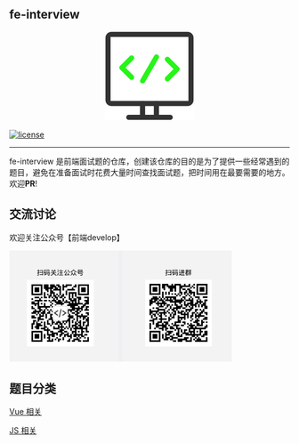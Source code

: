 ## fe-interview

<p align="center">
  <img src="./img/logo.svg">
</p>


[![license](https://img.shields.io/github/license/ad-feiben/fe-interview.svg)]()

---

fe-interview 是前端面试题的仓库，创建该仓库的目的是为了提供一些经常遇到的题目，避免在准备面试时花费大量时间查找面试题，把时间用在最要需要的地方。欢迎**PR**!


## 交流讨论

欢迎关注公众号【前端develop】

<img src="./img/wechat-publicity.png" width="400px">


## 题目分类

[Vue 相关](./Vue/README.md)

[JS 相关](./JS/README.md)
